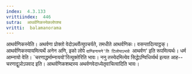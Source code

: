 ```yaml
---
index:  4.3.133
vrittiindex:  446
sutra:  आथर्वणिकस्येकलोपश्च
vritti:  balamanorama 
---
```


आथर्वणिकस्येति। अथर्वणा प्रोक्तो वेदोऽथर्वेत्युपचर्यते, तमधीते आथर्वणिकः। वसन्तादित्याट्ठक्। आथर्वणिकस्यायमित्यर्थे अनेन अणि, इको लोपे `दाण्डिनायने'ति टिलोपाऽभावे `आथर्वण' इति रूपमित्यर्थः। धर्म आम्नायो वेति। `चरणाद्धर्माम्नाययो'रित्युक्तेरिति भावः। ननु तस्येदमित्येव सिद्धेऽण्विधिर्व्यर्थ इत्यत आह--चरणाद्वुञोऽपवाद इति। आथर्वणिकशब्दस्य अथर्वणवेदाध्येतृवाचित्वादिति भावः।


